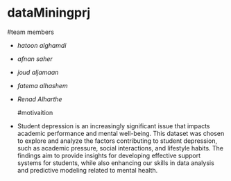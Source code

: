 # dataMiningprj

#team members
- *hatoon alghamdi*
- *afnan saher*
- *joud aljamaan*
- *fatema alhashem*
- *Renad Alharthe*

  #motivaition
- Student depression is an increasingly significant issue that impacts academic performance and mental well-being. This dataset was chosen to explore and analyze the factors contributing to student depression, such as academic pressure, social interactions, and lifestyle habits. The findings aim to provide insights for developing effective support systems for students, while also enhancing our skills in data analysis and predictive modeling related to mental health.
